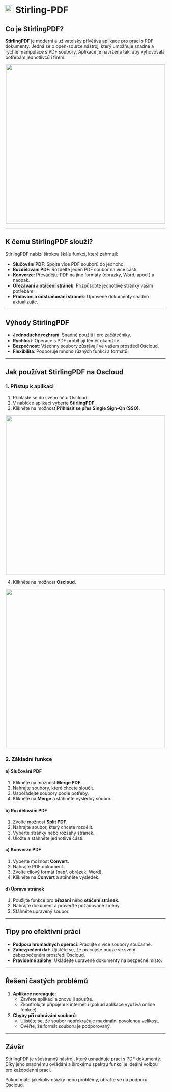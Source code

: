 # <img src="/img/stirling-pdf-logo.png" width="25px" alt="Stirling-PDF logo"> Stirling-PDF

## Co je StirlingPDF?

**StirlingPDF** je moderní a uživatelsky přívětivá aplikace
pro práci s PDF dokumenty.
Jedná se o open-source nástroj, který umožňuje snadné a rychlé manipulace s PDF soubory.
Aplikace je navržena tak, aby vyhovovala potřebám jednotlivců i firem.

<center>
<img src="/img/stirling_app.png" class="shadow" width="500px">
</center>

---

## K čemu StirlingPDF slouží?

StirlingPDF nabízí širokou škálu funkcí, které zahrnují:

- **Slučování PDF**: Spojte více PDF souborů do jednoho.
- **Rozdělování PDF**: Rozdělte jeden PDF soubor na více částí.
- **Konverze**: Převádějte PDF na jiné formáty (obrázky, Word, apod.) a naopak.
- **Ořezávání a otáčení stránek**: Přizpůsobte jednotlivé stránky vašim potřebám.
- **Přidávání a odstraňování stránek**: Upravené dokumenty snadno aktualizujte.

---

## Výhody StirlingPDF

- **Jednoduché rozhraní**: Snadné použití i pro začátečníky.
- **Rychlost**: Operace s PDF probíhají téměř okamžitě.
- **Bezpečnost**: Všechny soubory zůstávají ve vašem prostředí Oscloud.
- **Flexibilita**: Podporuje mnoho různých funkcí a formátů.

---

## Jak používat StirlingPDF na Oscloud

### 1. Přístup k aplikaci

1. Přihlaste se do svého účtu Oscloud.
2. V nabídce aplikací vyberte **StirlingPDF**.
3. Klikněte na možnost **Přihlásit se přes Single Sign-On (SSO)**.

<center>
<img src="/img/stirling_1.png" class="shadow" width="500px">
</center>

4. Klikněte na možnost **Oscloud**.

<center>
<img src="/img/stirling_2.png" class="shadow" width="500px">
</center>

### 2. Základní funkce

#### a) **Slučování PDF**

1. Klikněte na možnost **Merge PDF**.
2. Nahrajte soubory, které chcete sloučit.
3. Uspořádejte soubory podle potřeby.
4. Klikněte na **Merge** a stáhněte výsledný soubor.

#### b) **Rozdělování PDF**

1. Zvolte možnost **Split PDF**.
2. Nahrajte soubor, který chcete rozdělit.
3. Vyberte stránky nebo rozsahy stránek.
4. Uložte a stáhněte jednotlivé části.

#### c) **Konverze PDF**

1. Vyberte možnost **Convert**.
2. Nahrajte PDF dokument.
3. Zvolte cílový formát (např. obrázek, Word).
4. Klikněte na **Convert** a stáhněte výsledek.

#### d) **Úprava stránek**

1. Použijte funkce pro **ořezání** nebo **otáčení stránek**.
2. Nahrajte dokument a proveďte požadované změny.
3. Stáhněte upravený soubor.

---

## Tipy pro efektivní práci

- **Podpora hromadných operací**: Pracujte s více soubory současně.
- **Zabezpečení dat**: Ujistěte se, že pracujete pouze ve svém zabezpečeném prostředí Oscloud.
- **Pravidelné zálohy**: Ukládejte upravené dokumenty na bezpečné místo.

---

## Řešení častých problémů

1. **Aplikace nereaguje**:
   - Zavřete aplikaci a znovu ji spusťte.
   - Zkontrolujte připojení k internetu (pokud aplikace využívá online funkce).
2. **Chyby při nahrávání souborů**:
   - Ujistěte se, že soubor nepřekračuje maximální povolenou velikost.
   - Ověřte, že formát souboru je podporovaný.

---

## Závěr

StirlingPDF je všestranný nástroj, který usnadňuje práci s PDF dokumenty. Díky jeho snadnému ovládání a širokému spektru funkcí
je ideální volbou pro každodenní práci.

Pokud máte jakékoliv otázky nebo problémy, obraťte se na podporu Oscloud.
